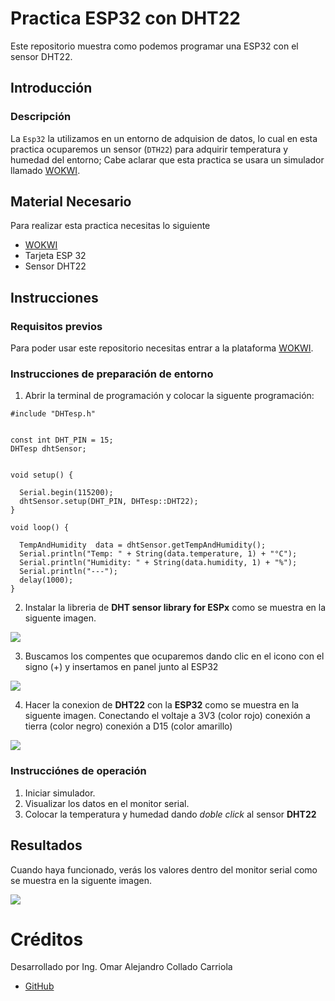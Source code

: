 # Practica ESP32 con DHT22
Este repositorio muestra como podemos programar una ESP32 con el sensor DHT22.

## Introducción

### Descripción

La ```Esp32``` la utilizamos en un entorno de adquision de datos, lo cual en esta practica ocuparemos un sensor (```DTH22```) para adquirir temperatura y humedad del entorno; Cabe aclarar que esta practica se usara un simulador llamado [WOKWI](https://https://wokwi.com/).


## Material Necesario

Para realizar esta practica necesitas lo siguiente

- [WOKWI](https://https://wokwi.com/)
- Tarjeta ESP 32
- Sensor DHT22



## Instrucciones

### Requisitos previos

Para poder usar este repositorio necesitas entrar a la plataforma [WOKWI](https://https://wokwi.com/).


### Instrucciones de preparación de entorno 

1. Abrir la terminal de programación y colocar la siguente programación:

```
#include "DHTesp.h"


const int DHT_PIN = 15;
DHTesp dhtSensor;


void setup() {

  Serial.begin(115200);
  dhtSensor.setup(DHT_PIN, DHTesp::DHT22);
}

void loop() {

  TempAndHumidity  data = dhtSensor.getTempAndHumidity();
  Serial.println("Temp: " + String(data.temperature, 1) + "°C");
  Serial.println("Humidity: " + String(data.humidity, 1) + "%");
  Serial.println("---");
  delay(1000);
}

```
2. Instalar la libreria de **DHT sensor library for ESPx** como se muestra en la siguente imagen.

![](https://github.com/DiegoJm10/PracticaDHT/blob/main/Libreria%20DHT.png?raw=true)

3. Buscamos los compentes que ocuparemos dando clic en el icono con el signo (+) y  insertamos en panel junto al ESP32

![](https://github.com/Omarcollado23/PRACTICADHT22/blob/main/COMPONENTES.jpg?raw=true)

4. Hacer la conexion de **DHT22** con la **ESP32** como se muestra en la siguente imagen.
Conectando el voltaje a 3V3 (color rojo)
conexión a tierra (color negro)
conexión a D15 (color amarillo)

![](https://github.com/Omarcollado23/PRACTICADHT22/blob/main/conexion.jpg?raw=true)

### Instrucciónes de operación

1. Iniciar simulador.
2. Visualizar los datos en el monitor serial.
3. Colocar la temperatura y humedad dando *doble click* al sensor **DHT22** 

## Resultados

Cuando haya funcionado, verás los valores dentro del monitor serial como se muestra en la siguente imagen.

![](https://github.com/Omarcollado23/PRACTICADHT22/blob/main/RESULTADOS.jpg?raw=true)


# Créditos

Desarrollado por Ing. Omar Alejandro Collado Carriola

- [GitHub](https://github.com/Omarcollado23/PRACTICADHT22)

